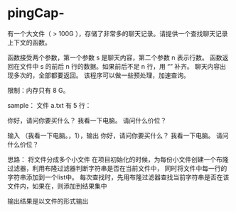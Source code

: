 # pingCap-
有一个大文件（ > 100G ），存储了非常多的聊天记录。请提供一个查找聊天记录上下文的函数。

函数接受两个参数，第一个参数 s 是聊天内容，第二个参数 n 表示行数。
函数返回在文件中 s 的前后 n 行的数据。如果前后不足 n 行，用 “” 补齐。
聊天内容出现多次的，全部都要返回。
该程序可以做一些预处理，加速查询。

限制：内存只有 8 G。

sample：
文件 a.txt 有 5 行：

你好，请问你要买什么？
我看一下电脑。
请问什么价位？

输入 （我看一下电脑。，1），输出
你好，请问你要买什么？
我看一下电脑。
请问什么价位？

思路：
  将文件分成多个小文件
  在项目初始化的时候，为每份小文件创建一个布隆过滤器，利用布隆过滤器判断字符串是否在当前文件中，
  同时将文件中每一行的字符串添加到一个list中。
  每次查找时，先用布隆过滤器查找当前字符串是否在该文件内，如果在，则添加到结果集中
  
  输出结果是以文件的形式输出
